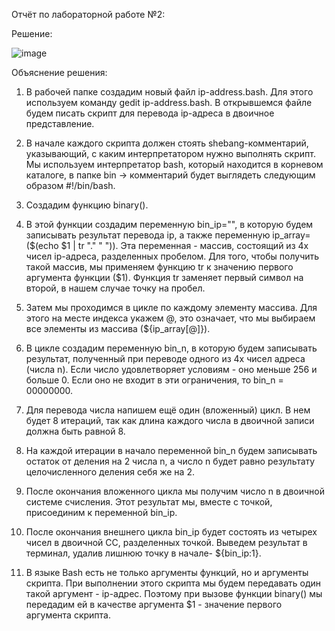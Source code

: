 Отчёт по лабораторной работе №2:

Решение:

![image](https://github.com/user-attachments/assets/58566547-9f99-41be-905a-bc5c2cfa3f4c)


Объяснение решения:

1. В рабочей папке создадим новый файл ip-address.bash. Для этого используем команду gedit ip-address.bash. В открывшемся файле будем писать скрипт для перевода ip-адреса в двоичное представление.

2. В начале каждого скрипта должен стоять shebang-комментарий, указывающий, с каким интерпретатором нужно выполнять скрипт. Мы используем интерпретатор bash, который находится в корневом каталоге, в папке bin -> комментарий будет выглядеть следующим образом #!/bin/bash.

3. Создадим функцию binary().

4. В этой функции создадим переменную  bin_ip="", в которую будем записывать результат перевода ip, а также переменную ip_array=($(echo $1 | tr "." " ")). Эта переменная - массив, состоящий из 4х чисел ip-адреса, разделенных пробелом. Для того, чтобы получить такой массив, мы применяем функцию tr к значению первого аргумента функции ($1). Функция tr заменяет первый символ на второй, в нашем случае точку на пробел.

5. Затем мы проходимся в цикле по каждому элементу массива. Для этого на месте индекса укажем @, это означает, что мы выбираем все элементы из массива (${ip_array[@]}).

6. В цикле создадим переменную bin_n, в которую будем записывать результат, полученный при переводе одного из 4х чисел адреса (числа n). Если число удовлетворяет условиям - оно меньше 256 и больше 0. Если оно не входит в эти ограничения, то bin_n = 00000000.

7. Для перевода числа напишем ещё один (вложенный) цикл. В нем будет 8 итераций, так как длина каждого числа в двоичной записи должна быть равной 8.

8. На каждой итерации в начало переменной bin_n будем записывать остаток от деления на 2 числа n, а число n будет равно результату целочисленного деления себя же на 2.

9. После окончания вложенного цикла мы получим число n в двоичной системе счисления. Этот результат мы, вместе с точкой, присоединим к переменной bin_ip.

10. После окончания внешнего цикла bin_ip будет состоять из четырех чисел в двоичной СС, разделенных точкой. Выведем результат в терминал, удалив лишнюю точку в начале- ${bin_ip:1}.

11. В языке Bash есть не только аргументы функций, но и аргументы скрипта. При выполнении этого скрипта мы будем передавать один такой аргумент - ip-адрес. Поэтому при вызове функции binary() мы передадим ей в качестве аргумента $1 - значение первого аргумента скрипта.
